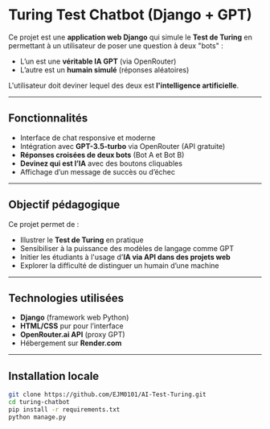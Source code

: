 # Turing Test Chatbot (Django + GPT)

Ce projet est une **application web Django** qui simule le **Test de Turing** en permettant à un utilisateur de poser une question à deux "bots" :  
- L’un est une **véritable IA GPT** (via OpenRouter)
- L’autre est un **humain simulé** (réponses aléatoires)

L'utilisateur doit deviner lequel des deux est **l'intelligence artificielle**.

---

## Fonctionnalités

- Interface de chat responsive et moderne
- Intégration avec **GPT-3.5-turbo** via OpenRouter (API gratuite)
- **Réponses croisées de deux bots** (Bot A et Bot B)
- **Devinez qui est l’IA** avec des boutons cliquables
- Affichage d’un message de succès ou d’échec

---

## Objectif pédagogique

Ce projet permet de :
- Illustrer le **Test de Turing** en pratique
- Sensibiliser à la puissance des modèles de langage comme GPT
- Initier les étudiants à l'usage d'**IA via API dans des projets web**
- Explorer la difficulté de distinguer un humain d’une machine

---

## Technologies utilisées

- **Django** (framework web Python)
- **HTML/CSS** pur pour l’interface
- **OpenRouter.ai API** (proxy GPT)
- Hébergement sur **Render.com**

---

## Installation locale

```bash
git clone https://github.com/EJM0101/AI-Test-Turing.git
cd turing-chatbot
pip install -r requirements.txt
python manage.py